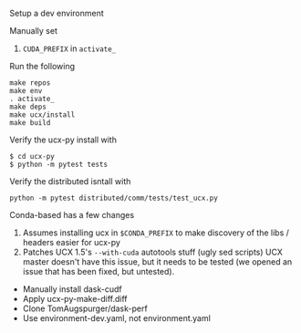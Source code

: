 Setup a dev environment

Manually set

1. `CUDA_PREFIX` in `activate_`


Run the following


```
make repos
make env
. activate_
make deps
make ucx/install
make build
```

Verify the ucx-py install with

```
$ cd ucx-py
$ python -m pytest tests
```

Verify the distributed isntall with


```
python -m pytest distributed/comm/tests/test_ucx.py
```


Conda-based has a few changes

1. Assumes installing ucx in `$CONDA_PREFIX` to make discovery of the
   libs / headers easier for ucx-py
2. Patches UCX 1.5's `--with-cuda` autotools stuff (ugly sed scripts)
   UCX master doesn't have this issue, but it needs to be tested (we opened
   an issue that has been fixed, but untested).

* Manually install dask-cudf
* Apply ucx-py-make-diff.diff
* Clone TomAugspurger/dask-perf
* Use environment-dev.yaml, not environment.yaml

